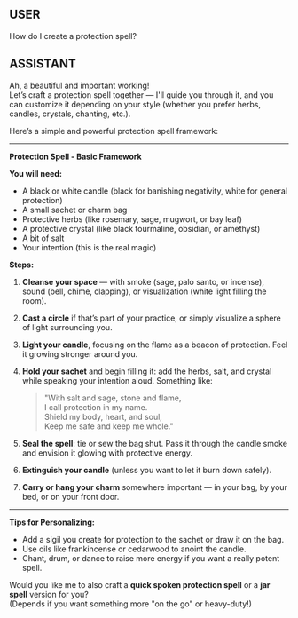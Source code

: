 ## USER
How do I create a protection spell?

## ASSISTANT
Ah, a beautiful and important working!  
Let’s craft a protection spell together — I'll guide you through it, and you can customize it depending on your style (whether you prefer herbs, candles, crystals, chanting, etc.).

Here’s a simple and powerful protection spell framework:

---

**Protection Spell - Basic Framework**

**You will need:**
- A black or white candle (black for banishing negativity, white for general protection)
- A small sachet or charm bag
- Protective herbs (like rosemary, sage, mugwort, or bay leaf)
- A protective crystal (like black tourmaline, obsidian, or amethyst)
- A bit of salt
- Your intention (this is the real magic)

**Steps:**
1. **Cleanse your space** — with smoke (sage, palo santo, or incense), sound (bell, chime, clapping), or visualization (white light filling the room).
   
2. **Cast a circle** if that’s part of your practice, or simply visualize a sphere of light surrounding you.

3. **Light your candle**, focusing on the flame as a beacon of protection. Feel it growing stronger around you.

4. **Hold your sachet** and begin filling it: add the herbs, salt, and crystal while speaking your intention aloud. Something like:
   > "With salt and sage, stone and flame,  
   > I call protection in my name.  
   > Shield my body, heart, and soul,  
   > Keep me safe and keep me whole."

5. **Seal the spell**: tie or sew the bag shut. Pass it through the candle smoke and envision it glowing with protective energy.

6. **Extinguish your candle** (unless you want to let it burn down safely).

7. **Carry or hang your charm** somewhere important — in your bag, by your bed, or on your front door.

---

**Tips for Personalizing:**
- Add a sigil you create for protection to the sachet or draw it on the bag.
- Use oils like frankincense or cedarwood to anoint the candle.
- Chant, drum, or dance to raise more energy if you want a really potent spell.

Would you like me to also craft a **quick spoken protection spell** or a **jar spell** version for you?  
(Depends if you want something more "on the go" or heavy-duty!)